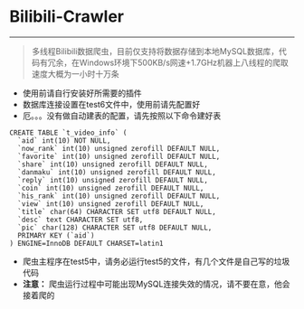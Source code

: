 # Bilibili-Crawler
---

> 多线程Bilibili数据爬虫，目前仅支持将数据存储到本地MySQL数据库，代码有冗余，在Windows环境下500KB/s网速+1.7GHz机器上八线程的爬取速度大概为一小时十万条

+ 使用前请自行安装好所需要的插件
+ 数据库连接设置在test6文件中，使用前请先配置好
+ 厄。。。没有做自动建表的配置，请先按照以下命令建好表
```
CREATE TABLE `t_video_info` (
  `aid` int(10) NOT NULL,
  `now_rank` int(10) unsigned zerofill DEFAULT NULL,
  `favorite` int(10) unsigned zerofill DEFAULT NULL,
  `share` int(10) unsigned zerofill DEFAULT NULL,
  `danmaku` int(10) unsigned zerofill DEFAULT NULL,
  `reply` int(10) unsigned zerofill DEFAULT NULL,
  `coin` int(10) unsigned zerofill DEFAULT NULL,
  `his_rank` int(10) unsigned zerofill DEFAULT NULL,
  `view` int(10) unsigned zerofill DEFAULT NULL,
  `title` char(64) CHARACTER SET utf8 DEFAULT NULL,
  `desc` text CHARACTER SET utf8,
  `pic` char(128) CHARACTER SET utf8 DEFAULT NULL,
  PRIMARY KEY (`aid`)
) ENGINE=InnoDB DEFAULT CHARSET=latin1
```
+ 爬虫主程序在test5中，请务必运行test5的文件，有几个文件是自己写的垃圾代码
+ **注意：** 爬虫运行过程中可能出现MySQL连接失效的情况，请不要在意，他会接着爬的
